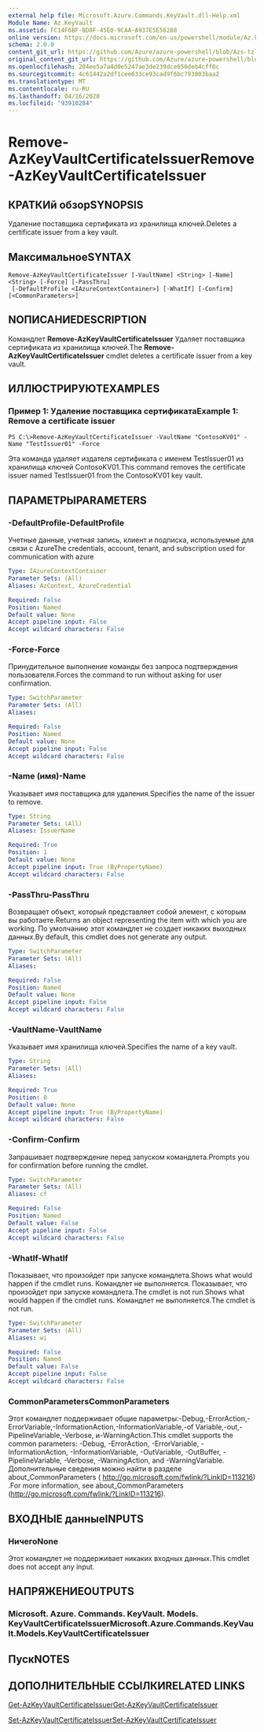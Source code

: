 ```yaml
---
external help file: Microsoft.Azure.Commands.KeyVault.dll-Help.xml
Module Name: Az.KeyVault
ms.assetid: FC14F6BF-BD8F-45E0-9CAA-A937E5E56288
online version: https://docs.microsoft.com/en-us/powershell/module/Az.keyvault/remove-AzKeyvaultcertificateissuer
schema: 2.0.0
content_git_url: https://github.com/Azure/azure-powershell/blob/Azs-tzl/src/KeyVault/KeyVault/help/Remove-AzKeyVaultCertificateIssuer.md
original_content_git_url: https://github.com/Azure/azure-powershell/blob/Azs-tzl/src/KeyVault/KeyVault/help/Remove-AzKeyVaultCertificateIssuer.md
ms.openlocfilehash: 204ee5a7a4d0e5247ae3de239dce650deb4cff0c
ms.sourcegitcommit: 4c61442a2df1cee633ce93cad9f6bc793803baa2
ms.translationtype: MT
ms.contentlocale: ru-RU
ms.lasthandoff: 04/16/2020
ms.locfileid: "93910284"
---
```

# <span data-ttu-id="3c48e-101">Remove-AzKeyVaultCertificateIssuer</span><span class="sxs-lookup"><span data-stu-id="3c48e-101">Remove-AzKeyVaultCertificateIssuer</span></span>

## <span data-ttu-id="3c48e-102">КРАТКИй обзор</span><span class="sxs-lookup"><span data-stu-id="3c48e-102">SYNOPSIS</span></span>
<span data-ttu-id="3c48e-103">Удаление поставщика сертификата из хранилища ключей.</span><span class="sxs-lookup"><span data-stu-id="3c48e-103">Deletes a certificate issuer from a key vault.</span></span>

## <span data-ttu-id="3c48e-104">Максимальное</span><span class="sxs-lookup"><span data-stu-id="3c48e-104">SYNTAX</span></span>

```
Remove-AzKeyVaultCertificateIssuer [-VaultName] <String> [-Name] <String> [-Force] [-PassThru]
 [-DefaultProfile <IAzureContextContainer>] [-WhatIf] [-Confirm] [<CommonParameters>]
```

## <span data-ttu-id="3c48e-105">NОПИСАНИЕ</span><span class="sxs-lookup"><span data-stu-id="3c48e-105">DESCRIPTION</span></span>
<span data-ttu-id="3c48e-106">Командлет **Remove-AzKeyVaultCertificateIssuer** Удаляет поставщика сертификата из хранилища ключей.</span><span class="sxs-lookup"><span data-stu-id="3c48e-106">The **Remove-AzKeyVaultCertificateIssuer** cmdlet deletes a certificate issuer from a key vault.</span></span>

## <span data-ttu-id="3c48e-107">ИЛЛЮСТРИРУЮТ</span><span class="sxs-lookup"><span data-stu-id="3c48e-107">EXAMPLES</span></span>

### <span data-ttu-id="3c48e-108">Пример 1: Удаление поставщика сертификата</span><span class="sxs-lookup"><span data-stu-id="3c48e-108">Example 1: Remove a certificate issuer</span></span>
```
PS C:\>Remove-AzKeyVaultCertificateIssuer -VaultName "ContosoKV01" -Name "TestIssuer01" -Force
```

<span data-ttu-id="3c48e-109">Эта команда удаляет издателя сертификата с именем TestIssuer01 из хранилища ключей ContosoKV01.</span><span class="sxs-lookup"><span data-stu-id="3c48e-109">This command removes the certificate issuer named TestIssuer01 from the ContosoKV01 key vault.</span></span>

## <span data-ttu-id="3c48e-110">ПАРАМЕТРЫ</span><span class="sxs-lookup"><span data-stu-id="3c48e-110">PARAMETERS</span></span>

### <span data-ttu-id="3c48e-111">-DefaultProfile</span><span class="sxs-lookup"><span data-stu-id="3c48e-111">-DefaultProfile</span></span>
<span data-ttu-id="3c48e-112">Учетные данные, учетная запись, клиент и подписка, используемые для связи с Azure</span><span class="sxs-lookup"><span data-stu-id="3c48e-112">The credentials, account, tenant, and subscription used for communication with azure</span></span>

```yaml
Type: IAzureContextContainer
Parameter Sets: (All)
Aliases: AzContext, AzureCredential

Required: False
Position: Named
Default value: None
Accept pipeline input: False
Accept wildcard characters: False
```

### <span data-ttu-id="3c48e-113">-Force</span><span class="sxs-lookup"><span data-stu-id="3c48e-113">-Force</span></span>
<span data-ttu-id="3c48e-114">Принудительное выполнение команды без запроса подтверждения пользователя.</span><span class="sxs-lookup"><span data-stu-id="3c48e-114">Forces the command to run without asking for user confirmation.</span></span>

```yaml
Type: SwitchParameter
Parameter Sets: (All)
Aliases: 

Required: False
Position: Named
Default value: None
Accept pipeline input: False
Accept wildcard characters: False
```

### <span data-ttu-id="3c48e-115">-Name (имя)</span><span class="sxs-lookup"><span data-stu-id="3c48e-115">-Name</span></span>
<span data-ttu-id="3c48e-116">Указывает имя поставщика для удаления.</span><span class="sxs-lookup"><span data-stu-id="3c48e-116">Specifies the name of the issuer to remove.</span></span>

```yaml
Type: String
Parameter Sets: (All)
Aliases: IssuerName

Required: True
Position: 1
Default value: None
Accept pipeline input: True (ByPropertyName)
Accept wildcard characters: False
```

### <span data-ttu-id="3c48e-117">-PassThru</span><span class="sxs-lookup"><span data-stu-id="3c48e-117">-PassThru</span></span>
<span data-ttu-id="3c48e-118">Возвращает объект, который представляет собой элемент, с которым вы работаете.</span><span class="sxs-lookup"><span data-stu-id="3c48e-118">Returns an object representing the item with which you are working.</span></span>
<span data-ttu-id="3c48e-119">По умолчанию этот командлет не создает никаких выходных данных.</span><span class="sxs-lookup"><span data-stu-id="3c48e-119">By default, this cmdlet does not generate any output.</span></span>

```yaml
Type: SwitchParameter
Parameter Sets: (All)
Aliases: 

Required: False
Position: Named
Default value: None
Accept pipeline input: False
Accept wildcard characters: False
```

### <span data-ttu-id="3c48e-120">-VaultName</span><span class="sxs-lookup"><span data-stu-id="3c48e-120">-VaultName</span></span>
<span data-ttu-id="3c48e-121">Указывает имя хранилища ключей.</span><span class="sxs-lookup"><span data-stu-id="3c48e-121">Specifies the name of a key vault.</span></span>

```yaml
Type: String
Parameter Sets: (All)
Aliases: 

Required: True
Position: 0
Default value: None
Accept pipeline input: True (ByPropertyName)
Accept wildcard characters: False
```

### <span data-ttu-id="3c48e-122">-Confirm</span><span class="sxs-lookup"><span data-stu-id="3c48e-122">-Confirm</span></span>
<span data-ttu-id="3c48e-123">Запрашивает подтверждение перед запуском командлета.</span><span class="sxs-lookup"><span data-stu-id="3c48e-123">Prompts you for confirmation before running the cmdlet.</span></span>

```yaml
Type: SwitchParameter
Parameter Sets: (All)
Aliases: cf

Required: False
Position: Named
Default value: False
Accept pipeline input: False
Accept wildcard characters: False
```

### <span data-ttu-id="3c48e-124">-WhatIf</span><span class="sxs-lookup"><span data-stu-id="3c48e-124">-WhatIf</span></span>
<span data-ttu-id="3c48e-125">Показывает, что произойдет при запуске командлета.</span><span class="sxs-lookup"><span data-stu-id="3c48e-125">Shows what would happen if the cmdlet runs.</span></span>
<span data-ttu-id="3c48e-126">Командлет не выполняется. Показывает, что произойдет при запуске командлета.</span><span class="sxs-lookup"><span data-stu-id="3c48e-126">The cmdlet is not run.Shows what would happen if the cmdlet runs.</span></span>
<span data-ttu-id="3c48e-127">Командлет не выполняется.</span><span class="sxs-lookup"><span data-stu-id="3c48e-127">The cmdlet is not run.</span></span>

```yaml
Type: SwitchParameter
Parameter Sets: (All)
Aliases: wi

Required: False
Position: Named
Default value: False
Accept pipeline input: False
Accept wildcard characters: False
```

### <span data-ttu-id="3c48e-128">CommonParameters</span><span class="sxs-lookup"><span data-stu-id="3c48e-128">CommonParameters</span></span>
<span data-ttu-id="3c48e-129">Этот командлет поддерживает общие параметры:-Debug,-ErrorAction,-ErrorVariable,-InformationAction,-InformationVariable,-of Variable,-out,-PipelineVariable,-Verbose, и-WarningAction.</span><span class="sxs-lookup"><span data-stu-id="3c48e-129">This cmdlet supports the common parameters: -Debug, -ErrorAction, -ErrorVariable, -InformationAction, -InformationVariable, -OutVariable, -OutBuffer, -PipelineVariable, -Verbose, -WarningAction, and -WarningVariable.</span></span> <span data-ttu-id="3c48e-130">Дополнительные сведения можно найти в разделе about_CommonParameters ( http://go.microsoft.com/fwlink/?LinkID=113216) .</span><span class="sxs-lookup"><span data-stu-id="3c48e-130">For more information, see about_CommonParameters (http://go.microsoft.com/fwlink/?LinkID=113216).</span></span>

## <span data-ttu-id="3c48e-131">ВХОДНЫЕ данные</span><span class="sxs-lookup"><span data-stu-id="3c48e-131">INPUTS</span></span>

### <span data-ttu-id="3c48e-132">Ничего</span><span class="sxs-lookup"><span data-stu-id="3c48e-132">None</span></span>
<span data-ttu-id="3c48e-133">Этот командлет не поддерживает никаких входных данных.</span><span class="sxs-lookup"><span data-stu-id="3c48e-133">This cmdlet does not accept any input.</span></span>

## <span data-ttu-id="3c48e-134">НАПРЯЖЕНИЕ</span><span class="sxs-lookup"><span data-stu-id="3c48e-134">OUTPUTS</span></span>

### <span data-ttu-id="3c48e-135">Microsoft. Azure. Commands. KeyVault. Models. KeyVaultCertificateIssuer</span><span class="sxs-lookup"><span data-stu-id="3c48e-135">Microsoft.Azure.Commands.KeyVault.Models.KeyVaultCertificateIssuer</span></span>

## <span data-ttu-id="3c48e-136">Пуск</span><span class="sxs-lookup"><span data-stu-id="3c48e-136">NOTES</span></span>

## <span data-ttu-id="3c48e-137">ДОПОЛНИТЕЛЬНЫЕ ССЫЛКИ</span><span class="sxs-lookup"><span data-stu-id="3c48e-137">RELATED LINKS</span></span>

[<span data-ttu-id="3c48e-138">Get-AzKeyVaultCertificateIssuer</span><span class="sxs-lookup"><span data-stu-id="3c48e-138">Get-AzKeyVaultCertificateIssuer</span></span>](./Get-AzKeyVaultCertificateIssuer.md)

[<span data-ttu-id="3c48e-139">Set-AzKeyVaultCertificateIssuer</span><span class="sxs-lookup"><span data-stu-id="3c48e-139">Set-AzKeyVaultCertificateIssuer</span></span>](./Set-AzKeyVaultCertificateIssuer.md)


